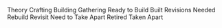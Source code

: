 Theory Crafting
Building
Gathering
Ready to Build
Built
Revisions Needed
Rebuild
Revisit
Need to Take Apart
Retired
Taken Apart
